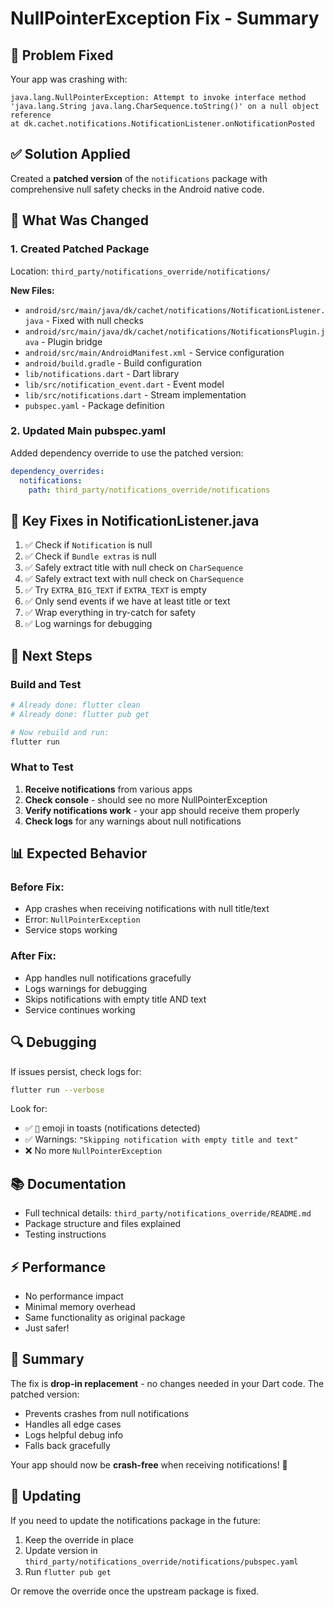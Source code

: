 # NullPointerException Fix - Summary

## 🐛 Problem Fixed

Your app was crashing with:
```
java.lang.NullPointerException: Attempt to invoke interface method 
'java.lang.String java.lang.CharSequence.toString()' on a null object reference
at dk.cachet.notifications.NotificationListener.onNotificationPosted
```

## ✅ Solution Applied

Created a **patched version** of the `notifications` package with comprehensive null safety checks in the Android native code.

## 📁 What Was Changed

### 1. Created Patched Package
Location: `third_party/notifications_override/notifications/`

**New Files:**
- `android/src/main/java/dk/cachet/notifications/NotificationListener.java` - Fixed with null checks
- `android/src/main/java/dk/cachet/notifications/NotificationsPlugin.java` - Plugin bridge
- `android/src/main/AndroidManifest.xml` - Service configuration
- `android/build.gradle` - Build configuration
- `lib/notifications.dart` - Dart library
- `lib/src/notification_event.dart` - Event model
- `lib/src/notifications.dart` - Stream implementation
- `pubspec.yaml` - Package definition

### 2. Updated Main pubspec.yaml
Added dependency override to use the patched version:
```yaml
dependency_overrides:
  notifications:
    path: third_party/notifications_override/notifications
```

## 🔧 Key Fixes in NotificationListener.java

1. ✅ Check if `Notification` is null
2. ✅ Check if `Bundle extras` is null
3. ✅ Safely extract title with null check on `CharSequence`
4. ✅ Safely extract text with null check on `CharSequence`
5. ✅ Try `EXTRA_BIG_TEXT` if `EXTRA_TEXT` is empty
6. ✅ Only send events if we have at least title or text
7. ✅ Wrap everything in try-catch for safety
8. ✅ Log warnings for debugging

## 🚀 Next Steps

### Build and Test

```bash
# Already done: flutter clean
# Already done: flutter pub get

# Now rebuild and run:
flutter run
```

### What to Test

1. **Receive notifications** from various apps
2. **Check console** - should see no more NullPointerException
3. **Verify notifications work** - your app should receive them properly
4. **Check logs** for any warnings about null notifications

## 📊 Expected Behavior

### Before Fix:
- App crashes when receiving notifications with null title/text
- Error: `NullPointerException`
- Service stops working

### After Fix:
- App handles null notifications gracefully
- Logs warnings for debugging
- Skips notifications with empty title AND text
- Service continues working

## 🔍 Debugging

If issues persist, check logs for:

```bash
flutter run --verbose
```

Look for:
- ✅ `🔔` emoji in toasts (notifications detected)
- ✅ Warnings: `"Skipping notification with empty title and text"`
- ❌ No more `NullPointerException`

## 📚 Documentation

- Full technical details: `third_party/notifications_override/README.md`
- Package structure and files explained
- Testing instructions

## ⚡ Performance

- No performance impact
- Minimal memory overhead
- Same functionality as original package
- Just safer!

## 🎯 Summary

The fix is **drop-in replacement** - no changes needed in your Dart code. The patched version:

- Prevents crashes from null notifications
- Handles all edge cases
- Logs helpful debug info
- Falls back gracefully

Your app should now be **crash-free** when receiving notifications! 🎉

## 🔄 Updating

If you need to update the notifications package in the future:

1. Keep the override in place
2. Update version in `third_party/notifications_override/notifications/pubspec.yaml`
3. Run `flutter pub get`

Or remove the override once the upstream package is fixed.

